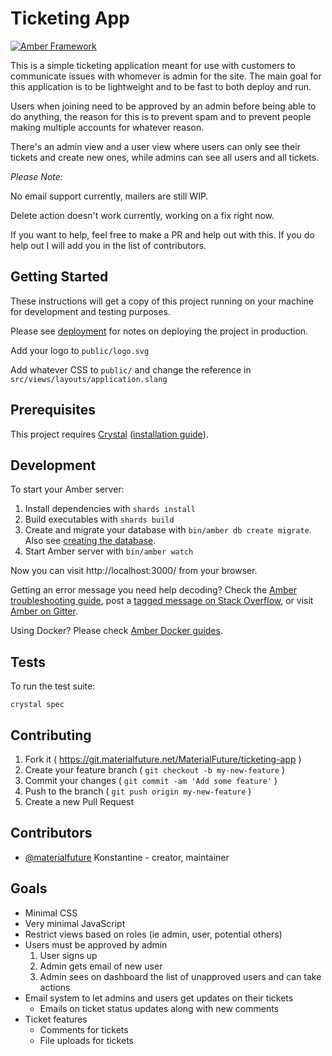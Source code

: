 # Ticketing App

[![Amber Framework](https://img.shields.io/badge/using-amber_framework-orange.svg)](https://amberframework.org)

This is a simple ticketing application meant for use with customers to communicate issues with whomever is admin for the site. The main goal for this application is to be lightweight and to be fast to both deploy and run.

Users when joining need to be approved by an admin before being able to do anything, the reason for this is to prevent spam and to prevent people making multiple accounts for whatever reason.

There's an admin view and a user view where users can only see their tickets and create new ones, while admins can see all users and all tickets.

*Please Note:*

No email support currently, mailers are still WIP.

Delete action doesn't work currently, working on a fix right now.

If you want to help, feel free to make a PR and help out with this. If you do help out I will add you in the list of contributors.

## Getting Started

These instructions will get a copy of this project running on your machine for development and testing purposes.

Please see [deployment](https://docs.amberframework.org/amber/deployment) for notes on deploying the project in production.

Add your logo to `public/logo.svg`

Add whatever CSS to `public/` and change the reference in `src/views/layouts/application.slang`
## Prerequisites

This project requires [Crystal](https://crystal-lang.org/) ([installation guide](https://crystal-lang.org/docs/installation/)).

## Development

To start your Amber server:

1. Install dependencies with `shards install`
2. Build executables with `shards build`
3. Create and migrate your database with `bin/amber db create migrate`. Also see [creating the database](https://docs.amberframework.org/amber/guides/create-new-app#creating-the-database).
4. Start Amber server with `bin/amber watch`

Now you can visit http://localhost:3000/ from your browser.

Getting an error message you need help decoding? Check the [Amber troubleshooting guide](https://docs.amberframework.org/amber/troubleshooting), post a [tagged message on Stack Overflow](https://stackoverflow.com/questions/tagged/amber-framework), or visit [Amber on Gitter](https://gitter.im/amberframework/amber).

Using Docker? Please check [Amber Docker guides](https://docs.amberframework.org/amber/guides/docker).

## Tests

To run the test suite:

```
crystal spec
```

## Contributing

1. Fork it ( https://git.materialfuture.net/MaterialFuture/ticketing-app )
2. Create your feature branch ( `git checkout -b my-new-feature` )
3. Commit your changes ( `git commit -am 'Add some feature'` )
4. Push to the branch ( `git push origin my-new-feature` )
5. Create a new Pull Request

## Contributors

- [@materialfuture](https://git.materialfuture.net/MaterialFuture) Konstantine - creator, maintainer

## Goals
- Minimal CSS
- Very minimal JavaScript
- Restrict views based on roles (ie admin, user, potential others)
- Users must be approved by admin
  1. User signs up
  2. Admin gets email of new user
  3. Admin sees on dashboard the list of unapproved users and can take actions
- Email system to let admins and users get updates on their tickets
  - Emails on ticket status updates along with new comments
- Ticket features
  - Comments for tickets
  - File uploads for tickets
